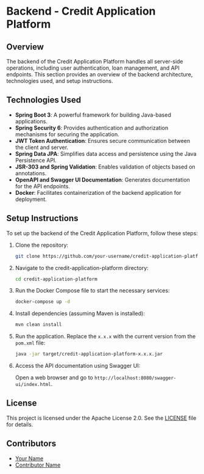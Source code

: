# Backend - Credit Application Platform

## Overview

The backend of the Credit Application Platform handles all server-side operations, including user authentication, loan management, and API endpoints. This section provides an overview of the backend architecture, technologies used, and setup instructions.

## Technologies Used

- **Spring Boot 3**: A powerful framework for building Java-based applications.
- **Spring Security 6**: Provides authentication and authorization mechanisms for securing the application.
- **JWT Token Authentication**: Ensures secure communication between the client and server.
- **Spring Data JPA**: Simplifies data access and persistence using the Java Persistence API.
- **JSR-303 and Spring Validation**: Enables validation of objects based on annotations.
- **OpenAPI and Swagger UI Documentation**: Generates documentation for the API endpoints.
- **Docker**: Facilitates containerization of the backend application for deployment.

## Setup Instructions

To set up the backend of the Credit Application Platform, follow these steps:

1. Clone the repository:

   ```bash
   git clone https://github.com/your-username/credit-application-platform.git
   ```

2. Navigate to the credit-application-platform directory:

   ```bash
   cd credit-application-platform
   ```

3. Run the Docker Compose file to start the necessary services:

   ```bash
   docker-compose up -d
   ```

4. Install dependencies (assuming Maven is installed):

   ```bash
   mvn clean install
   ```

5. Run the application. Replace the `x.x.x` with the current version from the `pom.xml` file:

   ```bash
   java -jar target/credit-application-platform-x.x.x.jar
   ```

6. Access the API documentation using Swagger UI:

   Open a web browser and go to `http://localhost:8080/swagger-ui/index.html`.

## License

This project is licensed under the Apache License 2.0. See the [LICENSE](LICENSE) file for details.

## Contributors

- [Your Name](https://github.com/sami561)
- [Contributor Name](https://github.com/contributor-username)
